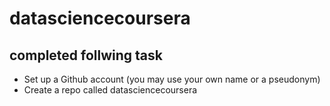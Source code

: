 # datasciencecoursera
## completed follwing task

* Set up a Github account (you may use your own name or a pseudonym)
* Create a repo called datasciencecoursera

